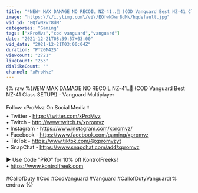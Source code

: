 ```yaml
---
title: "*NEW* MAX DAMAGE NO RECOIL NZ-41..🤯 (COD Vanguard Best NZ-41 Class SETUP!) - Vanguard Multiplayer"
image: "https:\/\/i.ytimg.com\/vi\/EQfwNXwr8dM\/hqdefault.jpg"
vid_id: "EQfwNXwr8dM"
categories: "Gaming"
tags: ["xProMvz","cod vanguard","vanguard"]
date: "2021-12-21T08:39:57+03:00"
vid_date: "2021-12-21T03:00:04Z"
duration: "PT20M42S"
viewcount: "2721"
likeCount: "253"
dislikeCount: ""
channel: "xProMvz"
---
```

{% raw %}*NEW* MAX DAMAGE NO RECOIL NZ-41..🤯 (COD Vanguard Best NZ-41 Class SETUP!) - Vanguard Multiplayer<br /><br />Follow xProMvz On Social Media ❗<br />• Twitter - <a rel="nofollow" target="blank" href="https://twitter.com/xProMvz">https://twitter.com/xProMvz</a><br />• Twitch - <a rel="nofollow" target="blank" href="http://www.twitch.tv/xpromvz">http://www.twitch.tv/xpromvz</a><br />• Instagram - <a rel="nofollow" target="blank" href="https://www.instagram.com/xpromvz/">https://www.instagram.com/xpromvz/</a><br />• Facebook - <a rel="nofollow" target="blank" href="https://www.facebook.com/gaming/xpromvz">https://www.facebook.com/gaming/xpromvz</a><br />• TikTok - <a rel="nofollow" target="blank" href="https://www.tiktok.com/@xpromvzyt">https://www.tiktok.com/@xpromvzyt</a><br />• SnapChat - <a rel="nofollow" target="blank" href="https://www.snapchat.com/add/xpromvz">https://www.snapchat.com/add/xpromvz</a><br /><br />▶ Use Code &quot;PRO&quot; for 10% off KontrolFreeks! <br /> • <a rel="nofollow" target="blank" href="https://www.kontrolfreek.com">https://www.kontrolfreek.com</a><br /><br />#CallofDuty #Cod #CodVanguard #Vanguard #CallofDutyVanguard{% endraw %}
